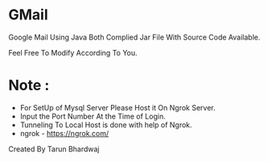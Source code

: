 # GMail
Google Mail Using Java
Both Complied Jar File With Source Code Available.

Feel Free To Modify According To You.


Note : 
==============================================================================
* For SetUp of Mysql Server Please Host it On Ngrok Server.
* Input the Port Number At the Time of Login.
* Tunneling To Local Host is done with help of Ngrok.
* ngrok - https://ngrok.com/

Created By Tarun Bhardwaj
